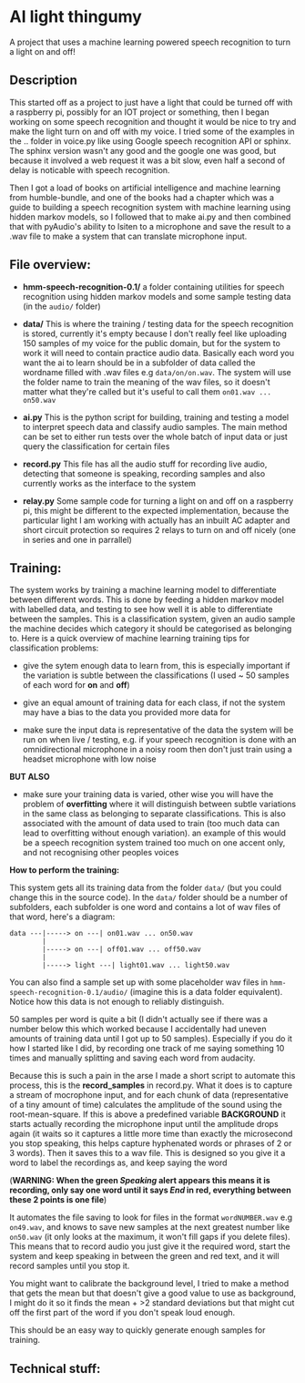 # AI light thingumy

A project that uses a machine learning powered speech recognition to turn a light on and off!

## Description

This started off as a project to just have a light that could be turned off with a raspberry pi, possibly for an IOT project or something, then I began working on some speech recognition and thought it would be nice to try and make the light turn on and off with my voice. I tried some of the examples in the .. folder in voice.py like using Google speech recognition API or sphinx. The sphinx version wasn't any good and the google one was good, but because it involved a web request it was a bit slow, even half a second of delay is noticable with speech recognition.

Then I got a load of books on artificial intelligence and machine learning from humble-bundle, and one of the books had a chapter which was a guide to building a speech recognition system with machine learning using hidden markov models, so I followed that to make ai.py and then combined that with pyAudio's ability to lsiten to a microphone and save the result to a .wav file to make a system that can translate microphone input.


## File overview:

 - **hmm-speech-recognition-0.1/** a folder containing utilities for speech recognition using hidden markov models and some sample testing data (in the `audio/` folder)

 - **data/** This is where the training / testing data for the speech recognition is stored, currently it's empty because I don't really feel like uploading 150 samples of my voice for the public domain, but for the system to work it will need to contain practice audio data. Basically each word you want the ai to learn should be in a subfolder of data called the wordname filled with .wav files e.g `data/on/on.wav`. The system will use the folder name to train the meaning of the wav files, so it doesn't matter what they're called but it's useful to call them `on01.wav ... on50.wav`

 - **ai.py** This is the python script for building, training and testing a model to interpret speech data and classify audio samples. The main method can be set to either run tests over the whole batch of input data or just query the classification for certain files

 - **record.py** This file has all the audio stuff for recording live audio, detecting that someone is speaking, recording samples and also currently works as the interface to the system

 - **relay.py** Some sample code for turning a light on and off on a raspberry pi, this might be different to the expected implementation, because the particular light I am working with actually has an inbuilt AC adapter and short circuit protection so requires 2 relays to turn on and off nicely (one in series and one in parrallel) 


## Training:

The system works by training a machine learning model to differentiate between different words. This is done by feeding a hidden markov model with labelled data, and testing to see how well it is able to differentiate between the samples. This is a classification system, given an audio sample the machine decides which category it should be categorised as belonging to. Here is a quick overview of machine learning training tips for classification problems:

 - give the sytem enough data to learn from, this is especially important if the variation is subtle between the classifications (I used ~ 50 samples of each word for **on** and **off**)

 - give an equal amount of training data for each class, if not the system may have a bias to the data you provided more data for

 - make sure the input data is representative of the data the system will be run on when live / testing, e.g. if your speech recognition is done with an omnidirectional microphone in a noisy room then don't just train using a headset microphone with low noise

 **BUT ALSO**

 - make sure your training data is varied, other wise you will have the problem of **overfitting** where it will distinguish between subtle variations in the same class as belonging to separate classifications. This is also associated with the amount of data used to train (too much data can lead to overfitting without enough variation). an example of this would be a speech recognition system trained too much on one accent only, and not recognising other peoples voices


**How to perform the training:**

This system gets all its training data from the folder `data/` (but you could change this in the source code). In the `data/` folder should be a number of subfolders, each subfolder is one word and contains a lot of wav files of that word, here's a diagram:

```
data ---|-----> on ---| on01.wav ... on50.wav
		|
		|-----> on ---| off01.wav ... off50.wav
		|
		|-----> light ---| light01.wav ... light50.wav
```

You can also find a sample set up with some placeholder wav files in `hmm-speech-recognition-0.1/audio/` (imagine this is a data folder equivalent). Notice how this data is not enough to reliably distinguish.

50 samples per word is quite a bit (I didn't actually see if there was a number below this which worked because I accidentally had uneven amounts of training data until I got up to 50 samples). Especially if you do it how I started like I did, by recording one track of me saying something 10 times and manually splitting and saving each word from audacity. 

Because this is such a pain in the arse I made a short script to automate this process, this is the **record_samples** in record.py. What it does is to capture a stream of mocrophone input, and for each chunk of data (representative of a tiny amount of time) calculates the amplitude of the sound using the root-mean-square. If this is above a predefined variable **BACKGROUND** it starts actually recording the microphone input until the amplitude drops again (it waits so it captures a little more time than exactly the microsecond you stop speaking, this helps capture hyphenated words or phrases of 2 or 3 words). Then it saves this to a wav file. This is designed so you give it a word to label the recordings as, and keep saying the word 

(**WARNING: When the green *Speaking* alert appears this means it is recording, only say one word until it says *End* in red, everything between these 2 points is one file**)

It automates the file saving to look for files in the format `wordNUMBER.wav` e.g `on49.wav`, and knows to save new samples at the next greatest number like `on50.wav` (it only looks at the maximum, it won't fill gaps if you delete files). This means that to record audio you just give it the required word, start the system and keep speaking in between the green and red text, and it will record samples until you stop it.

You might want to calibrate the background level, I tried to make a method that gets the mean but that doesn't give a good value to use as background, I might do it so it finds the mean + >2 standard deviations but that might cut off the first part of the word if you don't speak loud enough.

This should be an easy way to quickly generate enough samples for training. 

## Technical stuff:


